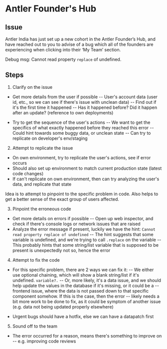 # Antler Founder's Hub

## Issue

Antler India has just set up a new cohort in the Antler Founder’s Hub, and have reached out to
you to advise of a bug which all of the founders are experiencing when clicking into their ‘My
Team’ section.

Debug msg: Cannot read property `replace` of undefined.

## Steps

1. Clarify on the issue

- Get more details from the user if possible
  -- User's account data (user id, etc., so we can see if there's issue with unclean data)
  -- Find out if it's the first time it happened
  -- Has it happened before? Did it happen after an update? (reference to own deployments)

- Try to get the sequence of the user's actions
  -- We want to get the specifics of what exactly happened before they reached this error
  -- Could hint towards some buggy data, or unclean state
  -- Can try to replicate on developer's env/staging

2. Attempt to replicate the issue

- On own environment, try to replicate the user's actions, see if error occurs
- Should also set up environment to match current production state (latest code changes)
- If can't replicate on own environment, then can try analyzing the user's data, and replicate that state

Idea is to attempt to pinpoint to the specific problem in code. Also helps to get a better sense of the exact
group of users affected.

3. Pinpoint the erroneous code

- Get more details on errors if possible
  -- Open up web inspector, and check if there's console logs or network issues that are raised
- Analyze the error message if present, luckily we have the hint: `Cannot read property replace of undefined`
  -- The hint suggests that some variable is undefined, and we're trying to call `.replace` on the variable
  -- This probably hints that some string/list variable that is supposed to be present is unexpectedly not so, hence the error

4. Attempt to fix the code

- For this specific problem, there are 2 ways we can fix it:
  -- We either use optional chaining, which will show a blank string/list if it's undefined. `variable?.`
  -- Or, more likely, it's a data issue, and we should help update the values in the database if it's missing, or it could be a
  -- frontend issue, where the data is not passed down to that specific component somehow. If this is the case, then the error
  -- likely needs a bit more work to be done to fix, as it could be symptom of another issue (e.g. data not being updated properly elsewhere)

- Urgent bugs should have a hotfix, else we can have a datapatch first

5. Sound off to the team

- The error occurred for a reason, means there's something to improve on
  -- e.g. improving code reviews
